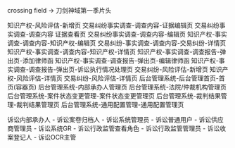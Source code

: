 crossing field -> 刀剑神域第一季片头


知识产权-风险评估-新增页
交易纠纷事实调查-调查内容-证据编辑页
交易纠纷事实调查-调查内容 证据查看页
交易纠纷事实调查-调查内容-编辑页
知识产权-事实调查-调查内容-知识产权-编辑页
交易纠纷-事实调查-调查内容-交易纠纷-详情页
知识产权-事实调查-调查内容-知识产权-详情页
知识产权-事实调查-调查报告-弹出页-添加律师函
知识产权-事实调查-调查报告-弹出页-编辑律师函
知识产权-事实调查-调查报告-弹出页-诉讼执行情况处理页
交易纠纷-风险评估-新增页
知识产权-风险评估-详情页
交易纠纷-风险评估-详情页
后台管理系统-后台管理首页-首页(容器页)
后台管理系统-内部承办人管理页
后台管理系统-法院/仲裁机构管理页
后台管理系统-案件状态变更管理-案件状态变更管理页
后台管理系统-裁判结果管理-裁判结果管理页
后台管理系统-通用配置管理-通用配置管理页


诉讼内部承办人 - 诉讼案卷归档人 - 诉讼系统管理员 - 诉讼普通用户 - 诉讼供应商管理员 - 诉讼系统GR - 诉讼行政监管查看角色 - 诉讼行政监管管理员 - 诉讼收案登记人 - 诉讼OCR主管
